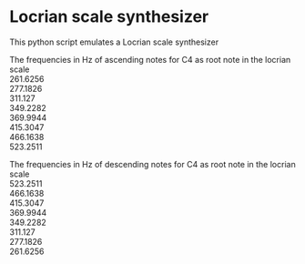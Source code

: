 # Locrian scale synthesizer

This python script emulates a Locrian scale synthesizer

The frequencies in Hz of ascending notes for C4 as root note in the locrian scale\
261.6256\
277.1826\
311.127\
349.2282\
369.9944\
415.3047\
466.1638\
523.2511

The frequencies in Hz of descending notes for C4 as root note in the locrian scale\
523.2511\
466.1638\
415.3047\
369.9944\
349.2282\
311.127\
277.1826\
261.6256
